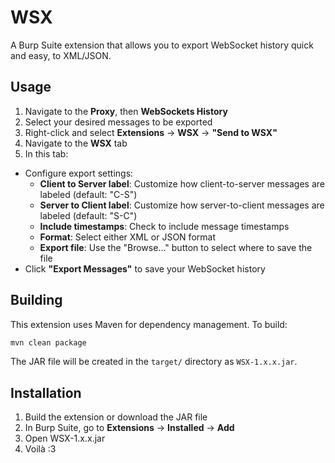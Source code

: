 # WSX

A Burp Suite extension that allows you to export WebSocket history quick and easy, to XML/JSON.

## Usage

1. Navigate to the **Proxy**, then **WebSockets History**
2. Select your desired messages to be exported
3. Right-click and select **Extensions** -> **WSX** -> **"Send to WSX"**
4. Navigate to the **WSX** tab
5. In this tab:
 - Configure export settings:
   - **Client to Server label**: Customize how client-to-server messages are labeled (default: "C-S")
   - **Server to Client label**: Customize how server-to-client messages are labeled (default: "S-C")
   - **Include timestamps**: Check to include message timestamps
   - **Format**: Select either XML or JSON format
   - **Export file**: Use the "Browse..." button to select where to save the file
 - Click **"Export Messages"** to save your WebSocket history

## Building

This extension uses Maven for dependency management. To build:

```bash
mvn clean package
```

The JAR file will be created in the `target/` directory as `WSX-1.x.x.jar`.

## Installation

1. Build the extension or download the JAR file
2. In Burp Suite, go to **Extensions** → **Installed** → **Add**
3. Open WSX-1.x.x.jar 
4. Voilà :3
